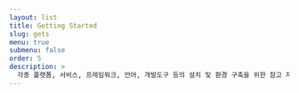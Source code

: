 ```yaml
---
layout: list
title: Getting Started
slug: gets
menu: true
submenu: false
order: 5
description: >
  각종 플랫폼, 서비스, 프레임워크, 언어, 개발도구 등의 설치 및 환경 구축을 위한 참고 자료 
---
```

